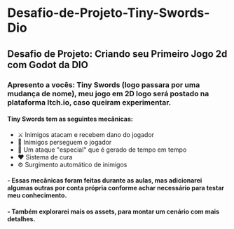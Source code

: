 # Desafio-de-Projeto-Tiny-Swords-Dio
## Desafio de Projeto: Criando seu Primeiro Jogo 2d com Godot da DIO

 ### Apresento a vocês: Tiny Swords (logo passara por uma mudança de nome), meu jogo em 2D logo será postado na plataforma Itch.io, caso queiram experimentar.

  #### Tiny Swords tem as seguintes mecânicas:
  -  ⚔ Inimigos atacam e recebem dano do jogador
  - 🔁 Inimigos perseguem o jogador
  - 🌟 Um ataque "especial" que é gerado de tempo em tempo
  - ❤️ Sistema de cura
  - ⚙ Surgimento automático de inimigos

  ####  - Essas mecânicas foram feitas durante as aulas, mas adicionarei algumas outras por conta própria conforme achar necessário para testar meu conhecimento.
  ####  - Também explorarei mais os assets, para montar um cenário com mais detalhes.
